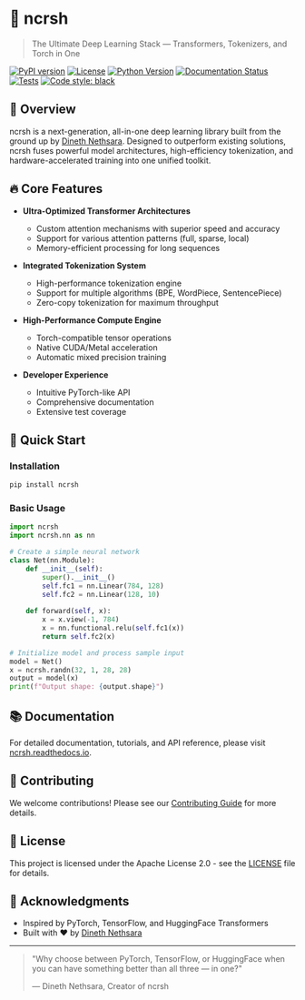 # 🧠 ncrsh

> The Ultimate Deep Learning Stack — Transformers, Tokenizers, and Torch in One

[![PyPI version](https://img.shields.io/pypi/v/ncrsh)](https://pypi.org/project/ncrsh/)
[![License](https://img.shields.io/badge/License-Apache%202.0-blue.svg)](https://opensource.org/licenses/Apache-2.0)
[![Python Version](https://img.shields.io/badge/python-3.8%2B-blue)](https://www.python.org/)
[![Documentation Status](https://readthedocs.org/projects/ncrsh/badge/?version=latest)](https://ncrsh.readthedocs.io/en/latest/?badge=latest)
[![Tests](https://github.com/dinethnethsara/ncrsh/actions/workflows/tests.yml/badge.svg)](https://github.com/dinethnethsara/ncrsh/actions/workflows/tests.yml)
[![Code style: black](https://img.shields.io/badge/code%20style-black-000000.svg)](https://github.com/psf/black)

## 🚀 Overview

ncrsh is a next-generation, all-in-one deep learning library built from the ground up by [Dineth Nethsara](https://github.com/dinethnethsara). Designed to outperform existing solutions, ncrsh fuses powerful model architectures, high-efficiency tokenization, and hardware-accelerated training into one unified toolkit.

## 🔥 Core Features

- **Ultra-Optimized Transformer Architectures**
  - Custom attention mechanisms with superior speed and accuracy
  - Support for various attention patterns (full, sparse, local)
  - Memory-efficient processing for long sequences

- **Integrated Tokenization System**
  - High-performance tokenization engine
  - Support for multiple algorithms (BPE, WordPiece, SentencePiece)
  - Zero-copy tokenization for maximum throughput

- **High-Performance Compute Engine**
  - Torch-compatible tensor operations
  - Native CUDA/Metal acceleration
  - Automatic mixed precision training

- **Developer Experience**
  - Intuitive PyTorch-like API
  - Comprehensive documentation
  - Extensive test coverage

## 🚀 Quick Start

### Installation

```bash
pip install ncrsh
```

### Basic Usage

```python
import ncrsh
import ncrsh.nn as nn

# Create a simple neural network
class Net(nn.Module):
    def __init__(self):
        super().__init__()
        self.fc1 = nn.Linear(784, 128)
        self.fc2 = nn.Linear(128, 10)
    
    def forward(self, x):
        x = x.view(-1, 784)
        x = nn.functional.relu(self.fc1(x))
        return self.fc2(x)

# Initialize model and process sample input
model = Net()
x = ncrsh.randn(32, 1, 28, 28)
output = model(x)
print(f"Output shape: {output.shape}")
```

## 📚 Documentation

For detailed documentation, tutorials, and API reference, please visit [ncrsh.readthedocs.io](https://ncrsh.readthedocs.io).

## 🤝 Contributing

We welcome contributions! Please see our [Contributing Guide](CONTRIBUTING.md) for more details.

## 📜 License

This project is licensed under the Apache License 2.0 - see the [LICENSE](LICENSE) file for details.

## 🙏 Acknowledgments

- Inspired by PyTorch, TensorFlow, and HuggingFace Transformers
- Built with ❤️ by [Dineth Nethsara](https://github.com/dinethnethsara)

---

> "Why choose between PyTorch, TensorFlow, or HuggingFace when you can have something better than all three — in one?"
> 
> — Dineth Nethsara, Creator of ncrsh
